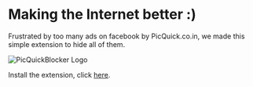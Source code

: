 # Making the Internet better :)

Frustrated by too many ads on facebook by PicQuick.co.in, we made this simple
extension to hide all of them.

![PicQuickBlocker Logo](https://github.com/swvist/PickQuickBlocker/raw/master/src/logo.png)

Install the extension, click [here](https://github.com/downloads/swvist/PickQuickBlocker/PickQuickBlocker.crx).
